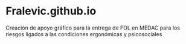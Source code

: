 # Fralevic.github.io
Creación de apoyo gráfico para la entrega de FOL en MEDAC  para los riesgos ligados a las condiciones ergonómicas y psicosociales
